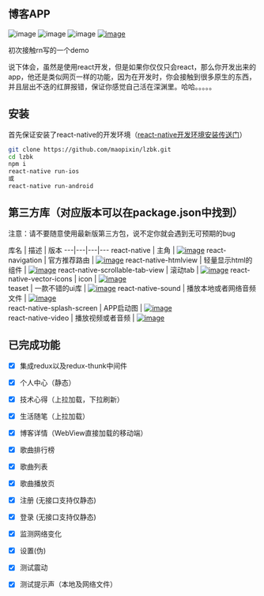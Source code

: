 ## 博客APP
![image](https://img.shields.io/appveyor/ci/gruntjs/grunt.svg)
![image](https://camo.githubusercontent.com/9a140a4c68e7c178bc660bee7675f4f25ff7ade3/68747470733a2f2f696d672e736869656c64732e696f2f6e706d2f6c2f7675652e737667)
![image](https://img.shields.io/badge/react--native-0.55.4-blue.svg)
[![image](https://img.shields.io/badge/%E5%8D%9A%E5%AE%A2%E5%9B%AD-%E5%8D%81%E5%B9%B4%E9%9B%AA%E8%90%BD-blue.svg)](https://www.cnblogs.com/maopixin/)



初次接触rn写的一个demo

说下体会，虽然是使用react开发，但是如果你仅仅只会react，那么你开发出来的app，他还是类似网页一样的功能，因为在开发时，你会接触到很多原生的东西，并且层出不迭的红屏报错，保证你感觉自己活在深渊里。哈哈。。。。。

## 安装
首先保证安装了react-native的开发环境（[react-native开发环境安装传送门](https://facebook.github.io/react-native/docs/getting-started)）

```bash
git clone https://github.com/maopixin/lzbk.git
cd lzbk 
npm i
react-native run-ios
或
react-native run-android
```


## 第三方库（对应版本可以在package.json中找到）

注意：请不要随意使用最新版第三方包，说不定你就会遇到无可预期的bug

库名 | 描述 | 版本
---|---|---|---
react-native | 主角 | [![image](https://img.shields.io/badge/npm-v0.55.4-blue.svg)](https://github.com/facebook/react-native) 
react-navigation | 官方推荐路由 | [![image](https://img.shields.io/badge/npm-v3.0.2-blue.svg)](https://github.com/react-navigation/react-navigation)
react-native-htmlview | 轻量显示html的组件 | [![image](https://img.shields.io/badge/npm-v0.13.0-blue.svg)](https://github.com/jsdf/react-native-htmlview) 
react-native-scrollable-tab-view | 滚动tab | [![image](https://img.shields.io/badge/npm-v0.10.0-blue.svg)](https://github.com/ptomasroos/react-native-scrollable-tab-view) 
react-native-vector-icons | icon | [![image](https://img.shields.io/badge/npm-v6.1.0-blue.svg)](https://github.com/oblador/react-native-vector-icons)  
teaset | 一款不错的ui库 | [![image](https://img.shields.io/badge/npm-v0.5.10-blue.svg)](https://github.com/rilyu/teaset) 
react-native-sound | 播放本地或者网络音频文件 | [![image](https://img.shields.io/badge/npm-v0.10.9-blue.svg)](https://github.com/zmxv/react-native-sound)  
react-native-splash-screen | APP启动图 | [![image](https://img.shields.io/badge/npm-v3.0.9-blue.svg)](https://github.com/crazycodeboy/react-native-splash-screen)   
react-native-video | 播放视频或者音频 | [![image](https://img.shields.io/badge/npm-v3.2.1-blue.svg)](https://github.com/react-native-community/react-native-video)  



## 已完成功能
- [x] 集成redux以及redux-thunk中间件
- [x] 个人中心（静态）
- [x] 技术心得（上拉加载，下拉刷新）
- [x] 生活随笔（上拉加载）
- [x] 博客详情（WebView直接加载的移动端）
- [x] 歌曲排行榜
- [x] 歌曲列表
- [x] 歌曲播放页
- [x] 注册 (无接口支持仅静态)
- [x] 登录 (无接口支持仅静态)
- [x] 监测网络变化
- [x] 设置(伪)
- [x] 测试震动
- [x] 测试提示声（本地及网络文件）


